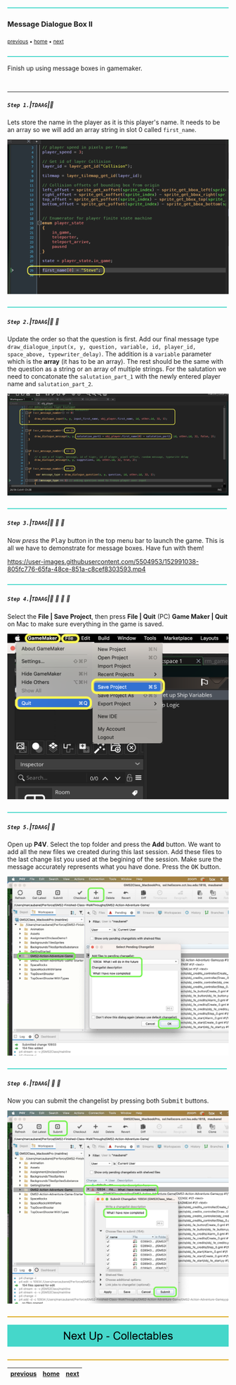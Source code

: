 ![](../images/line3.png)

### Message Dialogue Box II

<sub>[previous](../basic-message/README.md#user-content-message-dialogue-box) • [home](../README.md#user-content-gms2-action-adventure-game) • [next](../collectables/README.md#user-content-collectables)</sub>

![](../images/line3.png)

Finish up using message boxes in gamemaker.

<br>

---

##### `Step 1.`\|`TDAAG`|:small_blue_diamond:

Lets store the name in the player as it is this player's name.  It needs to be an array so we will add an array string in slot 0 called `first_name`.

![add variable array to player](images/addVarToPlayer.png)

![](../images/line2.png)

##### `Step 2.`\|`TDAAG`|:small_blue_diamond: :small_blue_diamond: 

Update the order so that the question is first.  Add our final message type `draw_dialogue_input(x, y, question, variable, id, player_id, space_above, typewriter_delay)`. The addition is a `variable` parameter which is the **array** (it has to be an array).  The rest should be the same with the question as a string or an array of multiple strings. For the salutation we need to concatonate the `salutation_part_1` with the newly entered player name and `salutation_part_2`.

![update order and ask question and adjust salutation](images/questionLogic.png)

![](../images/line2.png)

##### `Step 3.`\|`TDAAG`|:small_blue_diamond: :small_blue_diamond: :small_blue_diamond:

Now *press* the <kbd>Play</kbd> button in the top menu bar to launch the game. This is all we have to demonstrate for message boxes. Have fun with them!

https://user-images.githubusercontent.com/5504953/152991038-805fc776-65fa-48ce-851a-c8cef8303593.mp4

![](../images/line2.png)

##### `Step 4.`\|`TDAAG`|:small_blue_diamond: :small_blue_diamond: :small_blue_diamond: :small_blue_diamond:

Select the **File | Save Project**, then press **File | Quit** (PC) **Game Maker | Quit** on Mac to make sure everything in the game is saved.

![save then quit gamemaker](images/saveQuit.png)

![](../images/line2.png)

##### `Step 5.`\|`TDAAG`| :small_orange_diamond:

Open up **P4V**.  Select the top folder and press the **Add** button.  We want to add all the new files we created during this last session.  Add these files to the last change list you used at the begining of the session. Make sure the message accurately represents what you have done. Press the <kbd>OK</kbd> button.

![add new and changed files to p4v](images/add.png)

![](../images/line2.png)

##### `Step 6.`\|`TDAAG`| :small_orange_diamond: :small_blue_diamond:

Now you can submit the changelist by pressing both <kbd>Submit</kbd> buttons.

![submit changelist to p4v](images/submit.png)

![](../images/line.png)

<!-- <img src="https://via.placeholder.com/1000x100/45D7CA/000000/?text=Next Up - Collectables"> -->

![next web page of walkthrough](images/banner.png)

![](../images/line.png)

| [previous](../basic-message/README.md#user-content-message-dialogue-box)| [home](..//README.md#user-content-gms2-action-adventure-game) | [next](../collectables/README.md#user-content-collectables)|
|---|---|---|

